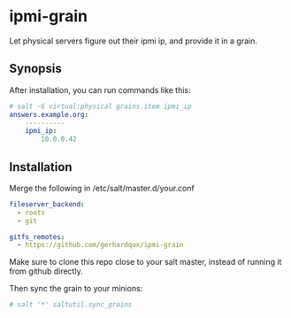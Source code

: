# ipmi-grain

Let physical servers figure out their ipmi ip, and provide it in a grain.

## Synopsis

After installation, you can run commands like this:

```yaml
# salt -G virtual:physical grains.item ipmi_ip
answers.example.org:
    ----------
    ipmi_ip:
        10.0.0.42
```

## Installation

Merge the following in /etc/salt/master.d/your.conf

```yaml
fileserver_backend:
  - roots
  - git

gitfs_remotes:
  - https://github.com/gerhardqux/ipmi-grain
```

Make sure to clone this repo close to your salt master, instead of running it from github directly.

Then sync the grain to your minions:

```bash
# salt '*' saltutil.sync_grains
```
